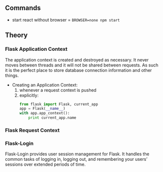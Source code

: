 
## Commands
- start react without browser = `BROWSER=none npm start`


## Theory
### Flask Application Context
The application context is created and destroyed as necessary. It never moves between threads and it will not be shared between requests. As such it is the perfect place to store database connection information and other things.
- Creating an Application Context:
    1. whenever a request context is pushed
    2. explicitly:
        ```python
        from flask import Flask, current_app
        app = Flask(__name__)
        with app.app_context():
            print current_app.name
        ```

### Flask Request Context

### Flask-Login
Flask-Login provides user session management for Flask. It handles the common tasks of logging in, logging out, and remembering your users’ sessions over extended periods of time.


